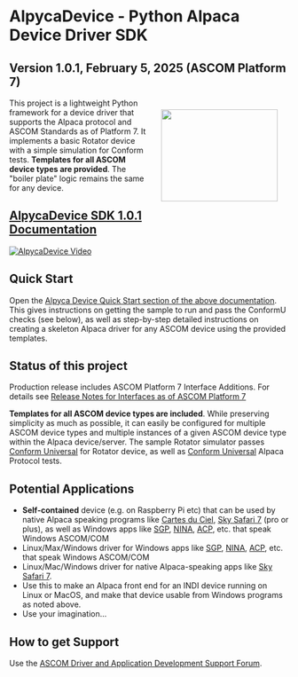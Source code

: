 # AlpycaDevice - Python Alpaca Device Driver SDK

## Version 1.0.1, February 5, 2025 (ASCOM Platform 7)

<img align="right" width="210" height="166" hspace="20" vspace="20" src="https://ascom-standards.org/alpyca/readme-assets/AlpacaLogo210.png">

This project is a lightweight Python framework for a device
driver that supports the Alpaca protocol and ASCOM Standards as of Platform 7. It implements a basic Rotator device with a simple simulation for Conform tests. **Templates for all ASCOM device types are provided**.
The "boiler plate" logic remains the same for any device.

## [AlpycaDevice SDK 1.0.1 Documentation](https://ascom-standards.org/alpycadevice/)

[![AlpycaDevice Video](https://raw.githubusercontent.com/BobDenny/AlpycaDevice/master/docs/source/vthumb.png)](https://www.youtube.com/watch?v=soGb0j4iOt4 "AlpycaDevice Video")

## Quick Start

Open the [Alpyca Device Quick Start section of the above
documentation](https://ascom-standards.org/alpycadevice/quickstart.html). This
gives instructions on getting the sample to run and pass the ConformU checks
(see below), as well as step-by-step detailed instructions on creating a
skeleton Alpaca driver for any ASCOM device using the provided templates.

## Status of this project

Production release includes ASCOM Platform 7 Interface Additions. For details see
[Release Notes for Interfaces as of ASCOM Platform 7](https://ascom-standards.org/newdocs/relnotes.html)

**Templates for all ASCOM device types are included**. While preserving
simplicity as much as possible, it can easily be configured for
multiple ASCOM device types and multiple instances of a given ASCOM device type
within the Alpaca device/server. The sample Rotator simulator passes [Conform
Universal](https://github.com/ASCOMInitiative/ConformU#conform-universal) for
Rotator device, as well as [Conform
Universal](https://github.com/ASCOMInitiative/ConformU#conform-universal) Alpaca
Protocol tests.

## Potential Applications

* **Self-contained** device (e.g. on Raspberry Pi etc) that can be used by native Alpaca
  speaking programs like [Cartes du Ciel](https://www.ap-i.net/skychart/en/start),
  [Sky Safari 7](https://skysafariastronomy.com/) (pro or plus),
  as well as Windows apps like
  [SGP](https://www.sequencegeneratorpro.com/),
  [NINA](https://nighttime-imaging.eu/),
  [ACP](https://acpx.dc3.com/), etc. that speak Windows ASCOM/COM
* Linux/Max/Windows driver for Windows apps like
  [SGP](https://www.sequencegeneratorpro.com/),
  [NINA](https://nighttime-imaging.eu/),
  [ACP](https://acpx.dc3.com/), etc. that
  speak Windows ASCOM/COM
* Linux/Mac/Windows driver for native Alpaca-speaking apps like
  [Sky Safari 7](https://skysafariastronomy.com/).
* Use this to make an Alpaca front end for an INDI device running on Linux or MacOS,
  and make that device usable from Windows programs as noted above.
* Use your imagination...

## How to get Support

Use the [ASCOM Driver and Application Development Support Forum](https://ascomtalk.groups.io/g/Developer).
